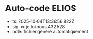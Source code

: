 # Auto-code ELIOS
- ts: 2025-10-04T13:36:56.822Z
- sig: ∞.je.toi.nous.432.528
- note: fichier généré automatiquement